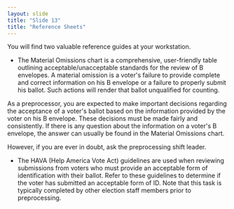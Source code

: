 ```yaml
---
layout: slide
title: "Slide 13"
title: "Reference Sheets"
---
```


You will find two valuable reference guides at your workstation.

- The Material Omissions chart is a comprehensive, user-friendly table outlining acceptable/unacceptable standards for the review of B envelopes. A material omission is a voter's failure to provide complete and correct information on his B envelope or a failure to properly submit his ballot. Such actions will render that ballot unqualified for counting.

 As a preprocessor, you are expected to make important decisions regarding the acceptance of a voter's ballot based on the information provided by the voter on his B envelope. These decisions must be made fairly and consistently. If there is any question about the information on a voter's B envelope, the answer can usually be found in the Material Omissions chart.

 However, if you are ever in doubt, ask the preprocessing shift leader.

- The HAVA (Help America Vote Act) guidelines are used when reviewing submissions from voters who must provide an acceptable form of identification with their ballot. Refer to these guidelines to determine if the voter has submitted an acceptable form of ID. Note that this task is typically completed by other election staff members prior to preprocessing.
